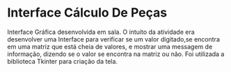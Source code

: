 # Interface Cálculo De Peças
Interface Gráfica desenvolvida em sala. O intuito da atividade era desenvolver uma Interface para verificar se um valor digitado,se encontra em uma matriz que está cheia de valores, e mostrar uma messagem de informação, dizendo se o valor se encontra na matriz ou não. Foi utilizada a biblioteca Tkinter para criação da tela.
